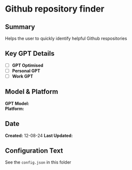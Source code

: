 # Github repository finder 

## Summary

Helps the user to quickly identify helpful Github respositories 

## Key GPT Details

- [ ] **GPT Optimised**  
- [ ] **Personal GPT**  
- [ ] **Work GPT**

## Model & Platform

**GPT Model:**  
**Platform:**

## Date


**Created:**   12-08-24
**Last Updated:** 

## Configuration Text

See the `config.json` in this folder